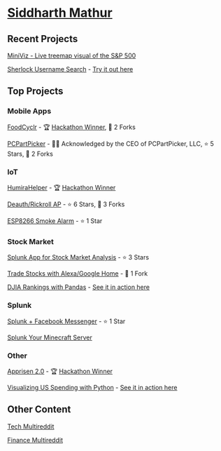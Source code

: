 # [Siddharth Mathur](https://www.smathur.tk/)

## Recent Projects

[MiniViz - Live treemap visual of the S&P 500](https://www.miniviz.cf)

[Sherlock Username Search](https://github.com/sidward35/sherlock-web) - [Try it out here](https://www.sleuth.ga)

## Top Projects

### Mobile Apps

[FoodCyclr](https://github.com/sidward35/FoodCyclr) - 🏆 [Hackathon Winner](https://devpost.com/software/foodcyclr), 🍴 2 Forks

[PCPartPicker](https://github.com/sidward35/PCPartPicker) - 👨‍💼 Acknowledged by the CEO of PCPartPicker, LLC, ⭐ 5 Stars, 🍴 2 Forks

### IoT

[HumiraHelper](https://github.com/sidward35/HumiraHelper) - 🏆 [Hackathon Winner](https://twitter.com/abbvie/status/1145693699118174208)

[Deauth/Rickroll AP](https://github.com/sidward35/Deauth-RickRollAP) - ⭐ 6 Stars, 🍴 3 Forks

[ESP8266 Smoke Alarm](https://github.com/sidward35/esp8266-smoke-alarm) - ⭐ 1 Star

### Stock Market

[Splunk App for Stock Market Analysis](https://github.com/sidward35/splunk-stocks-analysis) - ⭐ 3 Stars

[Trade Stocks with Alexa/Google Home](https://www.smathur.tk/VoiceTrader/) - 🍴 1 Fork

[DJIA Rankings with Pandas](https://github.com/sidward35/heroku-stocks-analysis) - [See it in action here](http://djia.smathur.tk)

### Splunk

[Splunk + Facebook Messenger](https://www.smathur.tk/splunk-messenger/) - ⭐ 1 Star

[Splunk Your Minecraft Server](https://www.smathur.tk/SplunkMC/)

### Other

[Apprisen 2.0](https://github.com/sidward35/Apprisen2.0) - 🏆 [Hackathon Winner](https://twitter.com/Apprisen/status/1185649343870582784)

[Visualizing US Spending with Python](https://github.com/sidward35/usa_spending) - [See it in action here](https://www.usbudget.tk)

## Other Content

[Tech Multireddit](https://www.smathur.tk/tech)

[Finance Multireddit](https://www.smathur.tk/money)

<script src="https://cdn.signalfx.com/o11y-gdi-rum/latest/splunk-otel-web.js" crossorigin="anonymous">
</script>
<script>
    SplunkRum.init({
        beaconUrl: 'https://rum-ingest.us1.signalfx.com/v1/rum',
        rumAuth: 'JUeo4BsZeSWJ8QA7RKV2yA',
        app: 'personal-website'
    });
</script>
